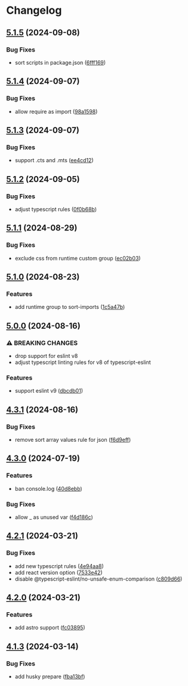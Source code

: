 # Changelog

## [5.1.5](https://github.com/DouglasNeuroInformatics/eslint-config/compare/v5.1.4...v5.1.5) (2024-09-08)


### Bug Fixes

* sort scripts in package.json ([6fff169](https://github.com/DouglasNeuroInformatics/eslint-config/commit/6fff169cdd69bd6a15aff1c44f1f8f671dc9333e))

## [5.1.4](https://github.com/DouglasNeuroInformatics/eslint-config/compare/v5.1.3...v5.1.4) (2024-09-07)


### Bug Fixes

* allow require as import ([98a1598](https://github.com/DouglasNeuroInformatics/eslint-config/commit/98a1598eb2473507354a613158f653a57f092e90))

## [5.1.3](https://github.com/DouglasNeuroInformatics/eslint-config/compare/v5.1.2...v5.1.3) (2024-09-07)


### Bug Fixes

* support .cts and .mts ([ee4cd12](https://github.com/DouglasNeuroInformatics/eslint-config/commit/ee4cd129d672a703d9e2e0806a3c07cd26c47f8e))

## [5.1.2](https://github.com/DouglasNeuroInformatics/eslint-config/compare/v5.1.1...v5.1.2) (2024-09-05)


### Bug Fixes

* adjust typescript rules ([0f0b68b](https://github.com/DouglasNeuroInformatics/eslint-config/commit/0f0b68bfbb627d704a1d0d705b650bb1f5d83070))

## [5.1.1](https://github.com/DouglasNeuroInformatics/eslint-config/compare/v5.1.0...v5.1.1) (2024-08-29)


### Bug Fixes

* exclude css from runtime custom group ([ec02b03](https://github.com/DouglasNeuroInformatics/eslint-config/commit/ec02b031d8d6dfd9c025f022040e89e704133a34))

## [5.1.0](https://github.com/DouglasNeuroInformatics/eslint-config/compare/v5.0.0...v5.1.0) (2024-08-23)


### Features

* add runtime group to sort-imports ([1c5a47b](https://github.com/DouglasNeuroInformatics/eslint-config/commit/1c5a47b5d64f42749245b8f742cf7f3528a1334f))

## [5.0.0](https://github.com/DouglasNeuroInformatics/eslint-config/compare/v4.3.1...v5.0.0) (2024-08-16)


### ⚠ BREAKING CHANGES

* drop support for eslint v8
* adjust typescript linting rules for v8 of typescript-eslint

### Features

* support eslint v9 ([dbcdb01](https://github.com/DouglasNeuroInformatics/eslint-config/commit/dbcdb01fbae10e231aa980f183be3273e688e2bf))

## [4.3.1](https://github.com/DouglasNeuroInformatics/eslint-config/compare/v4.3.0...v4.3.1) (2024-08-16)


### Bug Fixes

* remove sort array values rule for json ([f6d9eff](https://github.com/DouglasNeuroInformatics/eslint-config/commit/f6d9eff3f471b909e89724f84e3486996c39b563))

## [4.3.0](https://github.com/DouglasNeuroInformatics/eslint-config/compare/v4.2.1...v4.3.0) (2024-07-19)

### Features

- ban console.log ([40d8ebb](https://github.com/DouglasNeuroInformatics/eslint-config/commit/40d8ebb17067b6e7822e316420d3819fea39d25a))

### Bug Fixes

- allow \_ as unused var ([f4d186c](https://github.com/DouglasNeuroInformatics/eslint-config/commit/f4d186c4d39aa0df76de3e94133ee344e810d63d))

## [4.2.1](https://github.com/DouglasNeuroInformatics/eslint-config/compare/v4.2.0...v4.2.1) (2024-03-21)

### Bug Fixes

- add new typescript rules ([4e94aa8](https://github.com/DouglasNeuroInformatics/eslint-config/commit/4e94aa83bc1fb271b05c247e19e7c08adfbc85e1))
- add react version option ([7533e42](https://github.com/DouglasNeuroInformatics/eslint-config/commit/7533e421b5e05bc69275389946739c8c40fe3ca6))
- disable @typescript-eslint/no-unsafe-enum-comparison ([c809d66](https://github.com/DouglasNeuroInformatics/eslint-config/commit/c809d6622770edc3911b4c0c59b24ca0f5611c84))

## [4.2.0](https://github.com/DouglasNeuroInformatics/eslint-config/compare/v4.1.3...v4.2.0) (2024-03-21)

### Features

- add astro support ([fc03895](https://github.com/DouglasNeuroInformatics/eslint-config/commit/fc03895099c28c9e55c8a0efceedf4f37268c41b))

## [4.1.3](https://github.com/DouglasNeuroInformatics/eslint-config/compare/v4.1.2...v4.1.3) (2024-03-14)

### Bug Fixes

- add husky prepare ([fba13bf](https://github.com/DouglasNeuroInformatics/eslint-config/commit/fba13bf34040b8d2ef7a394ff2bc35a6d118fd91))
